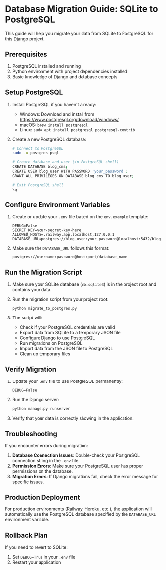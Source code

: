 # Database Migration Guide: SQLite to PostgreSQL

This guide will help you migrate your data from SQLite to PostgreSQL for this Django project.

## Prerequisites

1. PostgreSQL installed and running
2. Python environment with project dependencies installed
3. Basic knowledge of Django and database concepts

## Setup PostgreSQL

1. Install PostgreSQL if you haven't already:
   - Windows: Download and install from https://www.postgresql.org/download/windows/
   - macOS: `brew install postgresql`
   - Linux: `sudo apt install postgresql postgresql-contrib`

2. Create a new PostgreSQL database:
   ```bash
   # Connect to PostgreSQL
   sudo -u postgres psql
   
   # Create database and user (in PostgreSQL shell)
   CREATE DATABASE blog_cms;
   CREATE USER blog_user WITH PASSWORD 'your_password';
   GRANT ALL PRIVILEGES ON DATABASE blog_cms TO blog_user;
   
   # Exit PostgreSQL shell
   \q
   ```

## Configure Environment Variables

1. Create or update your `.env` file based on the `env.example` template:
   ```
   DEBUG=False
   SECRET_KEY=your-secret-key-here
   ALLOWED_HOSTS=.railway.app,localhost,127.0.0.1
   DATABASE_URL=postgres://blog_user:your_password@localhost:5432/blog_cms
   ```

2. Make sure the `DATABASE_URL` follows this format:
   ```
   postgres://username:password@host:port/database_name
   ```

## Run the Migration Script

1. Make sure your SQLite database (`db.sqlite3`) is in the project root and contains your data.

2. Run the migration script from your project root:
   ```bash
   python migrate_to_postgres.py
   ```

3. The script will:
   - Check if your PostgreSQL credentials are valid
   - Export data from SQLite to a temporary JSON file
   - Configure Django to use PostgreSQL
   - Run migrations on PostgreSQL
   - Import data from the JSON file to PostgreSQL
   - Clean up temporary files

## Verify Migration

1. Update your `.env` file to use PostgreSQL permanently:
   ```
   DEBUG=False
   ```

2. Run the Django server:
   ```bash
   python manage.py runserver
   ```

3. Verify that your data is correctly showing in the application.

## Troubleshooting

If you encounter errors during migration:

1. **Database Connection Issues**: Double-check your PostgreSQL connection string in the `.env` file.
2. **Permission Errors**: Make sure your PostgreSQL user has proper permissions on the database.
3. **Migration Errors**: If Django migrations fail, check the error message for specific issues.

## Production Deployment

For production environments (Railway, Heroku, etc.), the application will automatically use the PostgreSQL database specified by the `DATABASE_URL` environment variable.

## Rollback Plan

If you need to revert to SQLite:

1. Set `DEBUG=True` in your `.env` file
2. Restart your application 